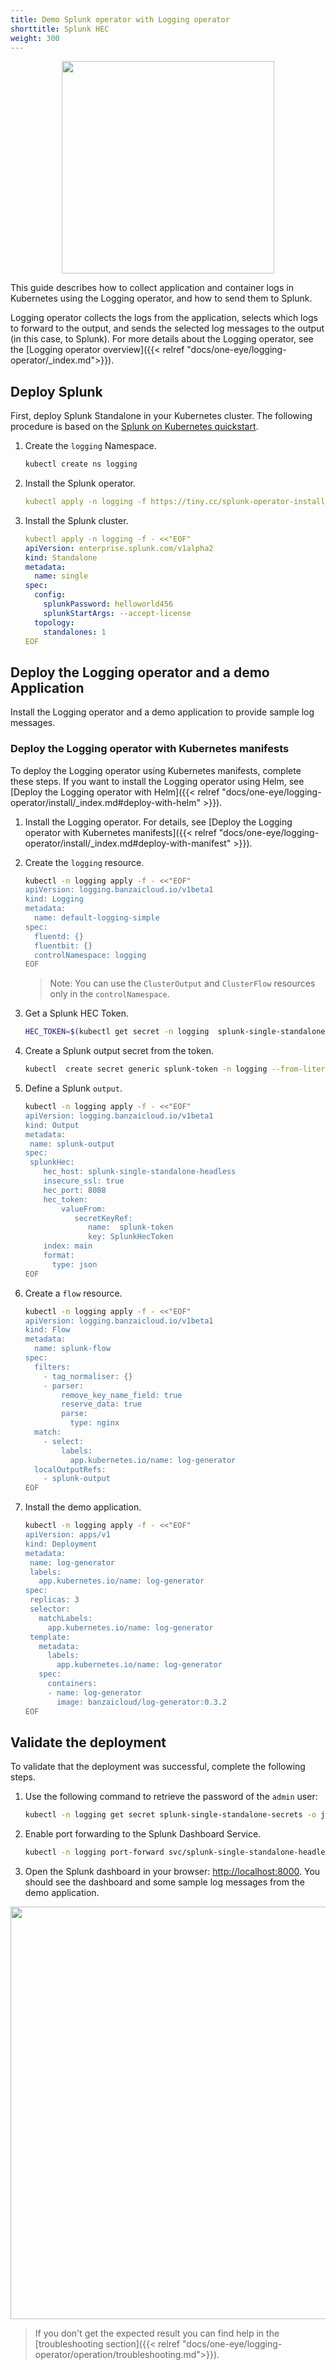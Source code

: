 ```yaml
---
title: Demo Splunk operator with Logging operator
shorttitle: Splunk HEC
weight: 300
---
```




<p align="center"><img src="../../img/splunk.png" width="340"></p>

This guide describes how to collect application and container logs in Kubernetes using the Logging operator, and how to send them to Splunk.

Logging operator collects the logs from the application, selects which logs to forward to the output, and sends the selected log messages to the output (in this case, to Splunk). For more details about the Logging operator, see the [Logging operator overview]({{< relref "docs/one-eye/logging-operator/_index.md">}}).

## Deploy Splunk

First, deploy Splunk Standalone in your Kubernetes cluster. The following procedure is based on the [Splunk on Kubernetes quickstart](https://www.splunk.com/en_us/blog/it/an-insider-s-guide-to-splunk-on-containers-and-kubernetes.html).

1. Create the `logging` Namespace.

    ```bash
    kubectl create ns logging
    ```

1. Install the Splunk operator.

    ```yaml
    kubectl apply -n logging -f https://tiny.cc/splunk-operator-install
    ```
  
1. Install the Splunk cluster.

    ```yaml
    kubectl apply -n logging -f - <<"EOF" 
    apiVersion: enterprise.splunk.com/v1alpha2
    kind: Standalone
    metadata:
      name: single
    spec:
      config:
        splunkPassword: helloworld456
        splunkStartArgs: --accept-license
      topology:
        standalones: 1
    EOF
    ```


## Deploy the Logging operator and a demo Application

Install the Logging operator and a demo application to provide sample log messages.

### Deploy the Logging operator with Kubernetes manifests

To deploy the Logging operator using Kubernetes manifests, complete these steps. If you want to install the Logging operator using Helm, see [Deploy the Logging operator with Helm]({{< relref "docs/one-eye/logging-operator/install/_index.md#deploy-with-helm" >}}).

1. Install the Logging operator. For details, see [Deploy the Logging operator with Kubernetes manifests]({{< relref "docs/one-eye/logging-operator/install/_index.md#deploy-with-manifest" >}}).
1. Create the `logging` resource.

    ```bash
    kubectl -n logging apply -f - <<"EOF" 
    apiVersion: logging.banzaicloud.io/v1beta1
    kind: Logging
    metadata:
      name: default-logging-simple
    spec:
      fluentd: {}
      fluentbit: {}
      controlNamespace: logging
    EOF
    ```

     > Note: You can use the `ClusterOutput` and `ClusterFlow` resources only in the `controlNamespace`.

1. Get a Splunk HEC Token.

     ```bash
     HEC_TOKEN=$(kubectl get secret -n logging  splunk-single-standalone-secrets -o jsonpath='{.data.hec_token}' | base64 --decode)
     ```

1. Create a Splunk output secret from the token.
     ```bash
     kubectl  create secret generic splunk-token -n logging --from-literal "SplunkHecToken=${HEC_TOKEN}"
     ```


1. Define a Splunk `output`.

    ```bash
    kubectl -n logging apply -f - <<"EOF"
    apiVersion: logging.banzaicloud.io/v1beta1
    kind: Output
    metadata:
     name: splunk-output
    spec:
     splunkHec:
        hec_host: splunk-single-standalone-headless
        insecure_ssl: true
        hec_port: 8088
        hec_token: 
            valueFrom:
               secretKeyRef:
                  name:  splunk-token
                  key: SplunkHecToken
        index: main
        format:
          type: json 
    EOF
    ```


1. Create a `flow` resource.

    ```bash
    kubectl -n logging apply -f - <<"EOF"
    apiVersion: logging.banzaicloud.io/v1beta1
    kind: Flow
    metadata:
      name: splunk-flow
    spec:
      filters:
        - tag_normaliser: {}
        - parser:
            remove_key_name_field: true
            reserve_data: true
            parse:
              type: nginx
      match:
        - select:
            labels:
              app.kubernetes.io/name: log-generator
      localOutputRefs:
        - splunk-output
    EOF
    ```

1. Install the demo application.

     ```bash
    kubectl -n logging apply -f - <<"EOF" 
    apiVersion: apps/v1
    kind: Deployment
    metadata:
      name: log-generator
      labels:
        app.kubernetes.io/name: log-generator
    spec:
      replicas: 3
      selector:
        matchLabels:
          app.kubernetes.io/name: log-generator
      template:
        metadata:
          labels:
            app.kubernetes.io/name: log-generator
        spec:
          containers:
          - name: log-generator
            image: banzaicloud/log-generator:0.3.2
    EOF
     ```

## Validate the deployment

To validate that the deployment was successful, complete the following steps.

1. Use the following command to retrieve the password of the `admin` user:

    ```bash
    kubectl -n logging get secret splunk-single-standalone-secrets -o jsonpath='{.data.password}' | base64 --decode
    ```

1. Enable port forwarding to the Splunk Dashboard Service.

    ```bash
    kubectl -n logging port-forward svc/splunk-single-standalone-headless 8000
    ```

1. Open the Splunk dashboard in your browser: [http://localhost:8000](http://localhost:8000). You should see the dashboard and some sample log messages from the demo application.

<p align="center"><img src="../../img/splunk_dash.png" width="660"></p>

> If you don't get the expected result you can find help in the [troubleshooting section]({{< relref "docs/one-eye/logging-operator/operation/troubleshooting.md">}}).

